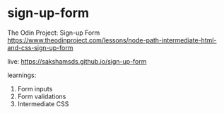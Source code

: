 # sign-up-form
The Odin Project: Sign-up Form\
https://www.theodinproject.com/lessons/node-path-intermediate-html-and-css-sign-up-form

live: https://sakshamsds.github.io/sign-up-form

learnings:
  1. Form inputs
  2. Form validations
  3. Intermediate CSS
